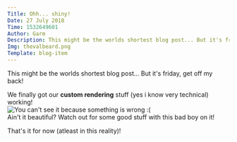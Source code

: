 ```yaml
---
Title: Ohh... shiny!
Date: 27 July 2018 
Time: 1532649601
Author: Garm
Description: This might be the worlds shortest blog post... But it's friday, get off my back!
Img: thevalbeard.png
Template: blog-item
---
```

This might be the worlds shortest blog post...
But it's friday, get off my back!

We finally got our **custom rendering** stuff (yes i know very technical) working!  
![You can't see it because something is wrong :(](%asset%/custom-rendering.PNG)  
Ain't it beautiful?
Watch out for some good stuff with this bad boy on it!

That's it for now (atleast in this reality)!